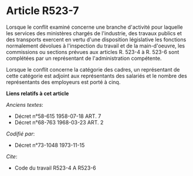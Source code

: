 # Article R523-7

Lorsque le conflit examiné concerne une branche d'activité pour laquelle les services des ministères chargés de l'industrie,
des travaux publics et des transports exercent en vertu d'une disposition législative les fonctions normalement dévolues à
l'inspection du travail et de la main-d'oeuvre, les commissions ou sections prévues aux articles R. 523-4 à R. 523-6 sont
complétées par un représentant de l'administration compétente.

Lorsque le conflit concerne la catégorie des cadres, un représentant de cette catégorie est adjoint aux représentants des
salariés et le nombre des représentants des employeurs est porté à cinq.

**Liens relatifs à cet article**

_Anciens textes_:

  - Décret n°58-615 1958-07-18 ART. 7
  - Décret n°68-763 1968-03-23 ART. 2

_Codifié par_:

  - Décret n°73-1048 1973-11-15

_Cite_:

  - Code du travail R523-4 A R523-6
